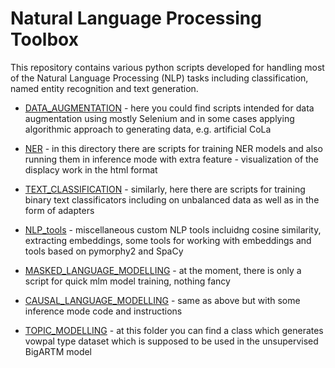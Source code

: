 # Natural Language Processing Toolbox

This repository contains various python scripts developed for handling most of the Natural Language Processing (NLP) tasks including classification, named entity recognition and text generation.

* [DATA_AUGMENTATION](https://github.com/eistakovskii/NLP_projects/tree/main/DATA_AUGMENTATION) - here you could find scripts intended for data augmentation using mostly Selenium and in some cases applying algorithmic approach to generating data, e.g. artificial CoLa

* [NER](https://github.com/eistakovskii/NLP_projects/tree/main/NER) - in this directory there are scripts for training NER models and also running them in inference mode with extra feature - visualization of the displacy work in the html format

* [TEXT_CLASSIFICATION](https://github.com/eistakovskii/NLP_projects/tree/main/TEXT_CLASSIFICATION) - similarly, here there are scripts for training binary text classificators including on unbalanced data as well as in the form of adapters

* [NLP_tools](https://github.com/eistakovskii/NLP_projects/tree/main/NLP_tools) - miscellaneous custom NLP tools incluidng cosine similarity, extracting embeddings, some tools for working with embeddings and tools based on pymorphy2 and SpaCy

* [MASKED_LANGUAGE_MODELLING](https://github.com/eistakovskii/NLP_projects/tree/main/MASKED_LANGUAGE_MODELLING) - at the moment, there is only a script for quick mlm model training, nothing fancy

* [CAUSAL_LANGUAGE_MODELLING](https://github.com/eistakovskii/NLP_projects/tree/main/CAUSAL_LANGUAGE_MODELLING) - same as above but with some inference mode code and instructions

* [TOPIC_MODELLING](https://github.com/eistakovskii/NLP_projects/tree/main/TOPIC_MODELLING) - at this folder you can find a class which generates vowpal type dataset which is supposed to be used in the unsupervised BigARTM model
